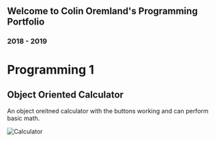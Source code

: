 ## Welcome to Colin Oremland's Programming Portfolio
### 2018 - 2019
# Programming 1 

## Object Oriented Calculator
An object oreitned calculator with the buttons working and can perform basic math.

![Calculator](https://github.com/ColinOremland/ProgrammingPortfolio2019/blob/master/Calc/Screen%20Shot%202019-05-09%20at%201.07.42%20PM.png?raw=true "Calculator")
